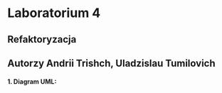 # Laboratorium 4
## Refaktoryzacja
## Autorzy Andrii Trishch, Uladzislau Tumilovich

#### 1. Diagram UML:
